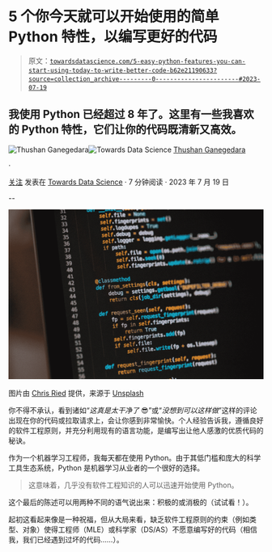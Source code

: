 # 5 个你今天就可以开始使用的简单 Python 特性，以编写更好的代码

> 原文：[`towardsdatascience.com/5-easy-python-features-you-can-start-using-today-to-write-better-code-b62e21190633?source=collection_archive---------0-----------------------#2023-07-19`](https://towardsdatascience.com/5-easy-python-features-you-can-start-using-today-to-write-better-code-b62e21190633?source=collection_archive---------0-----------------------#2023-07-19)

## 我使用 Python 已经超过 8 年了。这里有一些我喜欢的 Python 特性，它们让你的代码既清新又高效。

[](https://thushv89.medium.com/?source=post_page-----b62e21190633--------------------------------)![Thushan Ganegedara](https://thushv89.medium.com/?source=post_page-----b62e21190633--------------------------------)[](https://towardsdatascience.com/?source=post_page-----b62e21190633--------------------------------)![Towards Data Science](https://towardsdatascience.com/?source=post_page-----b62e21190633--------------------------------) [Thushan Ganegedara](https://thushv89.medium.com/?source=post_page-----b62e21190633--------------------------------)

·

[关注](https://medium.com/m/signin?actionUrl=https%3A%2F%2Fmedium.com%2F_%2Fsubscribe%2Fuser%2F6f0b045d5681&operation=register&redirect=https%3A%2F%2Ftowardsdatascience.com%2F5-easy-python-features-you-can-start-using-today-to-write-better-code-b62e21190633&user=Thushan+Ganegedara&userId=6f0b045d5681&source=post_page-6f0b045d5681----b62e21190633---------------------post_header-----------) 发表在 [Towards Data Science](https://towardsdatascience.com/?source=post_page-----b62e21190633--------------------------------) · 7 分钟阅读 · 2023 年 7 月 19 日 [](https://medium.com/m/signin?actionUrl=https%3A%2F%2Fmedium.com%2F_%2Fvote%2Ftowards-data-science%2Fb62e21190633&operation=register&redirect=https%3A%2F%2Ftowardsdatascience.com%2F5-easy-python-features-you-can-start-using-today-to-write-better-code-b62e21190633&user=Thushan+Ganegedara&userId=6f0b045d5681&source=-----b62e21190633---------------------clap_footer-----------)

--

[](https://medium.com/m/signin?actionUrl=https%3A%2F%2Fmedium.com%2F_%2Fbookmark%2Fp%2Fb62e21190633&operation=register&redirect=https%3A%2F%2Ftowardsdatascience.com%2F5-easy-python-features-you-can-start-using-today-to-write-better-code-b62e21190633&source=-----b62e21190633---------------------bookmark_footer-----------)![](img/41822c8a9c950dbeb77a5353e33dc731.png)

图片由 [Chris Ried](https://unsplash.com/@cdr6934?utm_source=unsplash&utm_medium=referral&utm_content=creditCopyText) 提供，来源于 [Unsplash](https://unsplash.com/photos/ieic5Tq8YMk?utm_source=unsplash&utm_medium=referral&utm_content=creditCopyText)

你不得不承认，看到诸如“*这真是太干净了* 😎”或“*没想到可以这样做*”这样的评论出现在你的代码或拉取请求上，会让你感到非常愉快。个人经验告诉我，遵循良好的软件工程原则，并充分利用现有的语言功能，是编写出让他人感激的优质代码的秘诀。

作为一个机器学习工程师，我每天都在使用 Python。由于其低门槛和庞大的科学工具生态系统，Python 是机器学习从业者的一个很好的选择。

> 这意味着，几乎没有软件工程知识的人可以迅速开始使用 Python。

这个最后的陈述可以用两种不同的语气说出来：积极的或消极的（试试看！）。

起初这看起来像是一种祝福，但从大局来看，缺乏软件工程原则的约束（例如类型、对象）使得工程师（MLE）或科学家（DS/AS）不愿意编写好的代码（相信我，我们已经遇到过坏的代码……）。
